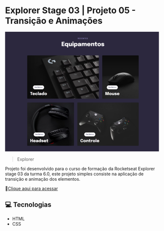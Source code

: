 # Explorer Stage 03 | Projeto 05 - Transição e Animações

![preview](image/preview.png)

> Explorer

Projeto foi desenvolvido para o curso de formação da Rocketseat Explorer stage 03 da turma 6.0, este projeto simples consiste na aplicação de transição e animação dos elementos.

🔗[Clique aqui para acessar](https://explorer-stage3-pj5.vercel.app/)

## 💻 Tecnologias

- HTML
- CSS
